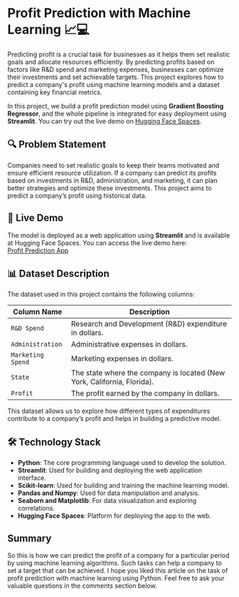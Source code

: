 # Profit Prediction with Machine Learning 📈💻

Predicting profit is a crucial task for businesses as it helps them set realistic goals and allocate resources efficiently. By predicting profits based on factors like R&D spend and marketing expenses, businesses can optimize their investments and set achievable targets. This project explores how to predict a company's profit using machine learning models and a dataset containing key financial metrics.

In this project, we build a profit prediction model using **Gradient Boosting Regressor**, and the whole pipeline is integrated for easy deployment using **Streamlit**. You can try out the live demo on [Hugging Face Spaces](https://huggingface.co/spaces/zafermbilen/profit-prediction).

## 🔍 Problem Statement

Companies need to set realistic goals to keep their teams motivated and ensure efficient resource utilization. If a company can predict its profits based on investments in R&D, administration, and marketing, it can plan better strategies and optimize these investments. This project aims to predict a company’s profit using historical data.

## 🚀 Live Demo

The model is deployed as a web application using **Streamlit** and is available at Hugging Face Spaces. You can access the live demo here:  
[Profit Prediction App](https://huggingface.co/spaces/zafermbilen/profit-prediction)

## 📊 Dataset Description

The dataset used in this project contains the following columns:

| Column Name       | Description                                                             |
| ----------------- | ----------------------------------------------------------------------- |
| `R&D Spend`       | Research and Development (R&D) expenditure in dollars.                  |
| `Administration`  | Administrative expenses in dollars.                                     |
| `Marketing Spend` | Marketing expenses in dollars.                                          |
| `State`           | The state where the company is located (New York, California, Florida). |
| `Profit`          | The profit earned by the company in dollars.                            |

This dataset allows us to explore how different types of expenditures contribute to a company’s profit and helps in building a predictive model.

## 🛠️ Technology Stack

- **Python**: The core programming language used to develop the solution.
- **Streamlit**: Used for building and deploying the web application interface.
- **Scikit-learn**: Used for building and training the machine learning model.
- **Pandas and Numpy**: Used for data manipulation and analysis.
- **Seaborn and Matplotlib**: For data visualization and exploring correlations.
- **Hugging Face Spaces**: Platform for deploying the app to the web.

## Summary

So this is how we can predict the profit of a company for a particular period by using machine learning algorithms. Such tasks can help a company to set a target that can be achieved. I hope you liked this article on the task of profit prediction with machine learning using Python. Feel free to ask your valuable questions in the comments section below.
